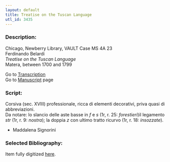 ```yaml
---
layout: default
title: Treatise on the Tuscan Language
utl_id: 3435
---
```


###  Description:

Chicago, Newberry Library, VAULT Case MS 4A 23<br>
Ferdinando Belardi<br>
_Treatise on the Tuscan Language_<br>
Matera, between 1700 and 1799

Go to [Transcription](https://centerfordigitalhumanities.github.io/Newberry-Italian-paleography/transcription/074)<br>
Go to [Manuscript](https://centerfordigitalhumanities.github.io/Newberry-Italian-paleography/www/record.html?id=074) page 

###  Script:

Corsiva (sec. XVIII) professionale, ricca di elementi decorativi, priva quasi di abbreviazioni.<br>
Da notare: lo slancio delle aste basse in _f_ e _s_ (1r, r. 25: _forestieri_)il legamento _str_ (1r, r. 9: _nostra_); la doppia _z_ con ultimo tratto ricurvo (1r, r. 18: _insozzate_).<br>
- Maddalena Signorini

###  Selected Bibliography:

Item fully digitized [here](http://digcoll.newberry.org/#/item/ia-case_ms_4a_23).

